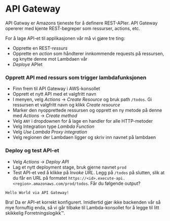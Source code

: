 # API Gateway

API Gatway er Amazons tjeneste for å definere REST-APIer. API Gateway opererer med kjente REST-begreper som ressurser, actions, etc.

For å lage API-et til applikasjonen vår må vi gjøre tre ting:

- Opprette en REST-_ressurs_
- Opprette en _action_ som håndterer innkommende requests på ressursen, og knytte denne mot Lambdaen vår
- _Deploye_ APIet


### Opprett API med ressurs som trigger lambdafunksjonen
- Finn frem til API Gateway i AWS-konsollet
- Opprett et nytt API med et valgfritt navn
- I menyen, velg _Actions_ -> _Create Resource_ og bruk path `/todos`. Gi ressursen et valgfritt navn og klikk _Create resource_
- Marker den nyopprettede ressursen og opprett en ny metode på denne med _Actions_ -> _Create method_
- Velg `ANY` i dropdownen for å lage en handler for alle HTTP-metoder
- Velg Integration type _Lambda Function_
- Velg _Use Lambda Proxy integration_
- Velg regionen der Lambdaen ligger og skriv inn navnet på lambdaen

### Deploy og test API-et
- Velg _Actions_ -> _Deploy API_
- Lag et nytt deployment stage, bruk gjerne navnet `prod`
- Test API-et ved å klikke på _Invoke URL_. Legg på `/todos` på slutten, slik at du får en URL på formatet `https://<id>.execute-api.<region>.amazonaws.com/prod/todos`. Får du følgende output?

```
Hello World via API Gateway!
```

Bra! Da er API-et korrekt konfigurert. Imidlertid gjør ikke backenden vår så mye fornuftig enda, så vi går tilbake til Lambda-konsollet for å legge til litt skikkelig Forretningslogikk™.

